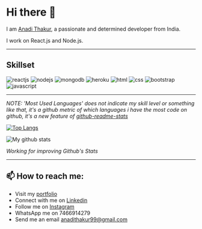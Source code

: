 # Hi there 👋

I am [Anadi Thakur](https://anadi9.github.io/Portfolio/), a passionate and determined developer from India.

I work on React.js and Node.js.
***

## Skillset
![reactjs](https://img.icons8.com/color/1x/react-native.png) ![nodejs](https://img.icons8.com/color/1x/nodejs.png)  ![mongodb](https://img.icons8.com/color/1x/mongodb.png) ![heroku](https://img.icons8.com/color/1x/heroku.png) ![html](https://img.icons8.com/color/1x/html-5.png) ![css](https://img.icons8.com/color/1x/css3.png)  ![bootstrap](https://img.icons8.com/color/1x/bootstrap.png) ![javascript](https://img.icons8.com/color/1x/javascript.png)
***

*NOTE: 'Most Used Languages' does not indicate my skill level or something like that, it's a github metric of which languages i have the most code on github, it's a new feature of [github-readme-stats](https://github.com/anuraghazra/github-readme-stats)*

[![Top Langs](https://github-readme-stats.vercel.app/api/top-langs/?username=Anadi9&layout=compact&theme=chartreuse-dark)](https://github.com/anuraghazra/github-readme-stats)

![My github stats](https://github-readme-stats.vercel.app/api?username=Anadi9&count_private=true&show_icons=true&theme=chartreuse-dark)

*Working for improving Github's Stats*

***

## 📫 How to reach me:
<ul>
  <li>Visit my <a href="https://anadi9.github.io/Portfolio/">portfolio</a></li>
  <li>Connect with me on <a href="https://www.linkedin.com/in/anadi-thakur-92163316b/">Linkedin</a></li>
  <li>Follow me on <a href="https://www.instagram.com/anadi_thakur_9/">Instagram</a></li>
  <li>WhatsApp me on <a>7466914279</a></li>
  <li>Send me an email <a href="mailto:anadithakur99@gmail.com">anadithakur99@gmail.com</a></li>
</ul>
